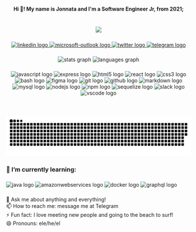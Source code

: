 <!--
**Jonnata/Jonnata** is a ✨ _special_ ✨ repository because its `README.md` (this file) appears on your GitHub profile.

Here are some ideas to get you started:

- 🔭 I’m currently working on ...
- 🌱 I’m currently learning ...
- 👯 I’m looking to collaborate on ...
- 🤔 I’m looking for help with ...
- 💬 Ask me about ...
- 📫 How to reach me: ...
- 😄 Pronouns: ...
- ⚡ Fun fact: ...
-->

<h4 align="center">Hi 👋! My name is Jonnata and I'm a Software Engineer Jr, from 2021;</h4>

###

<br clear="both">

<div align="center">
  <img height="125" src="https://rishavanand.github.io/static/images/greetings.gif"  />
</div>

###

<div align="center">
  <a href="https://www.linkedin.com/in/jonnatacosta" target="_blank">
    <img src="https://img.shields.io/static/v1?message=LinkedIn&logo=linkedin&label=&color=0077B5&logoColor=white&labelColor=&style=for-the-badge" height="35" alt="linkedin logo"  />
  </a>
  <a href="mailto:jonnatacosta@hotmail.com" target="_blank">
    <img src="https://img.shields.io/static/v1?message=Outlook&logo=microsoft-outlook&label=&color=0078D4&logoColor=white&labelColor=&style=for-the-badge" height="35" alt="microsoft-outlook logo"  />
  </a>
  <a href="https://twitter.com/costa_jonnata" target="_blank">
    <img src="https://img.shields.io/static/v1?message=Twitter&logo=twitter&label=&color=1DA1F2&logoColor=white&labelColor=&style=for-the-badge" height="35" alt="twitter logo"  />
  </a>
  <a href="https://t.me/JonnataCosta" target="_blank">
    <img src="https://img.shields.io/static/v1?message=Telegram&logo=telegram&label=&color=2CA5E0&logoColor=white&labelColor=&style=for-the-badge" height="35" alt="telegram logo"  />
  </a>
</div>

###

<div align="center">
  <img src="https://github-readme-stats.vercel.app/api?hide_title=false&hide_rank=false&show_icons=true&include_all_commits=true&count_private=true&disable_animations=false&theme=dracula&locale=en&hide_border=false&username=jonnata" height="150" alt="stats graph"  />
  <img src="https://github-readme-stats.vercel.app/api/top-langs?locale=en&hide_title=false&layout=compact&card_width=320&langs_count=5&theme=dracula&hide_border=false&username=jonnata" height="150" alt="languages graph"  />
</div>

###

<div align="center">
  <img src="https://cdn.jsdelivr.net/gh/devicons/devicon/icons/javascript/javascript-original.svg" height="37" width="49" alt="javascript logo"  />
  <img src="https://cdn.jsdelivr.net/gh/devicons/devicon/icons/express/express-original.svg" height="37" width="49" alt="express logo"  />
  <img src="https://cdn.jsdelivr.net/gh/devicons/devicon/icons/html5/html5-original.svg" height="37" width="49" alt="html5 logo"  />
  <img src="https://cdn.jsdelivr.net/gh/devicons/devicon/icons/react/react-original.svg" height="37" width="49" alt="react logo"  />
  <img src="https://cdn.jsdelivr.net/gh/devicons/devicon/icons/css3/css3-original.svg" height="37" width="49" alt="css3 logo"  />
  <img src="https://cdn.jsdelivr.net/gh/devicons/devicon/icons/bash/bash-original.svg" height="37" width="49" alt="bash logo"  />
  <img src="https://cdn.jsdelivr.net/gh/devicons/devicon/icons/figma/figma-original.svg" height="37" width="49" alt="figma logo"  />
  <img src="https://cdn.jsdelivr.net/gh/devicons/devicon/icons/git/git-original.svg" height="37" width="49" alt="git logo"  />
  <img src="https://cdn.jsdelivr.net/gh/devicons/devicon/icons/github/github-original.svg" height="37" width="49" alt="github logo"  />
  <img src="https://cdn.jsdelivr.net/gh/devicons/devicon/icons/markdown/markdown-original.svg" height="37" width="49" alt="markdown logo"  />
  <img src="https://cdn.jsdelivr.net/gh/devicons/devicon/icons/mysql/mysql-original-wordmark.svg" height="37" width="49" alt="mysql logo"  />
  <img src="https://cdn.jsdelivr.net/gh/devicons/devicon/icons/nodejs/nodejs-original.svg" height="37" width="49" alt="nodejs logo"  />
  <img src="https://cdn.jsdelivr.net/gh/devicons/devicon/icons/npm/npm-original-wordmark.svg" height="37" width="49" alt="npm logo"  />
  <img src="https://cdn.jsdelivr.net/gh/devicons/devicon/icons/sequelize/sequelize-original.svg" height="37" width="49" alt="sequelize logo"  />
  <img src="https://cdn.jsdelivr.net/gh/devicons/devicon/icons/slack/slack-original.svg" height="37" width="49" alt="slack logo"  />
  <img src="https://cdn.jsdelivr.net/gh/devicons/devicon/icons/vscode/vscode-original.svg" height="37" width="49" alt="vscode logo"  />
</div>

###

<br clear="both">

![github contribution grid snake animation](https://raw.githubusercontent.com/jonnata/jonnata/output/github-contribution-grid-snake.svg#gh-light-mode-only)

###

<h3 align="left">🌱 I’m currently learning:</h3>

###

<div align="left">
  <img src="https://cdn.jsdelivr.net/gh/devicons/devicon/icons/java/java-original.svg" height="40" width="52" alt="java logo"  />
  <img src="https://cdn.jsdelivr.net/gh/devicons/devicon/icons/amazonwebservices/amazonwebservices-original.svg" height="40" width="52" alt="amazonwebservices logo"  />
  <img src="https://cdn.jsdelivr.net/gh/devicons/devicon/icons/docker/docker-original.svg" height="40" width="52" alt="docker logo"  />
  <img src="https://cdn.jsdelivr.net/gh/devicons/devicon/icons/graphql/graphql-plain.svg" height="40" width="52" alt="graphql logo"  />
</div>

###

<p align="left">💬 Ask me about anything and everything!<br>📫 How to reach me: message me at Telegram<br>⚡ Fun fact: I love meeting new people and going to the beach to surf!<br>😄 Pronouns: ele/he/el</p>

###
